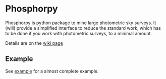 # Phosphorpy
Phosphorpy is python package to mine large photometric sky surveys. It (will) provide a simplified interface to reduce the standard work, which has to be done if you work with photometric surveys, to a minimal amount.

Details are on the [wiki page](https://gitlab.sron.nl/patrickr/Phosphorpy/wikis/home)

## Example
See [example](https://gitlab.sron.nl/patrickr/Phosphorpy/wikis/Example) for
a almost complete example.
